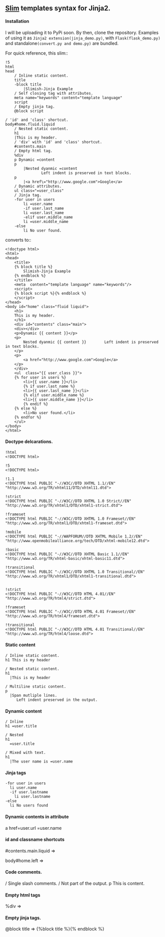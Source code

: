 ## [Slim](http://slim-lang.com/) templates syntax for Jinja2. 


#### Installation

I will be uploading it to PyPi soon. By then, clone the repository. Examples of using it as `Jinja2
extension(jinja_demo.py)`,
with `Flask(flask_demo.py)` and standalone`(convert.py and demo.py)` are bundled.

For quick reference, this slim::

    !5
    html
    head
        / Inline static content.
        title
        -block title
            |Slimish-Jinja Example
        / Self closing tag with attributes.
        meta name="keywords" content="template language"
        script
        / Empty jinja tag.
        @block script

    / 'id' and 'class' shortcut.
    body#home.fluid.liquid
        / Nested static content.
        h1
        |This is my header.
        / 'div' with 'id' and 'class' shortcut.
        #contents.main
        / Empty html tag.
        %div
        p Dynamic =content
        p
            |Nested dyanmic =content
                    Left indent is preserved in text blocks.
        p
            |<a href\="http://www.google.com">Google</a>
        / Dynamic attributes.
        ul class="=user_class"
        / Jinja tag.
        -for user in users
            li =user.name
            -if user.last_name
            li =user.last_name
            -elif user.middle_name
            li =user.middle_name
        -else
            li No user found.


converts to::

    <!doctype html>
    <html>
    <head>
        <title>
        {% block title %}
            Slimish-Jinja Example
        {% endblock %}
        </title>
        <meta  content="template language" name="keywords"/>
        <script>
        {% block script %}{% endblock %}
        </script>
    </head>
    <body id="home" class="fluid liquid">
        <h1>
        This is my header.
        </h1>
        <div id="contents" class="main">
        <div></div>
        <p>Dynamic {{ content }}</p>
        <p>
            Nested dyanmic {{ content }}        Left indent is preserved in text blocks.
        </p>
        <p>
            <a href="http://www.google.com">Google</a>
        </p>
        </div>
        <ul  class="{{ user_class }}">
        {% for user in users %}
            <li>{{ user.name }}</li>
            {% if user.last_name %}
            <li>{{ user.last_name }}</li>
            {% elif user.middle_name %}
            <li>{{ user.middle_name }}</li>
            {% endif %}
        {% else %}
            <li>No user found.</li>
        {% endfor %}
        </ul>
    </body>
    </html>


#### Doctype delcarations.


    !html      
    <!DOCTYPE html>

    !5         
    <!DOCTYPE html>

    !1.1       
    <!DOCTYPE html PUBLIC "-//W3C//DTD XHTML 1.1//EN" "http://www.w3.org/TR/xhtml11/DTD/xhtml11.dtd">

    !strict
    <!DOCTYPE html PUBLIC "-//W3C//DTD XHTML 1.0 Strict//EN" "http://www.w3.org/TR/xhtml1/DTD/xhtml1-strict.dtd">

    !frameset
    <!DOCTYPE html PUBLIC "-//W3C//DTD XHTML 1.0 Frameset//EN" "http://www.w3.org/TR/xhtml1/DTD/xhtml1-frameset.dtd">

    !mobile
    <!DOCTYPE html PUBLIC "-//WAPFORUM//DTD XHTML Mobile 1.2//EN" "http://www.openmobilealliance.org/tech/DTD/xhtml-mobile12.dtd">

    !basic
    <!DOCTYPE html PUBLIC "-//W3C//DTD XHTML Basic 1.1//EN" "http://www.w3.org/TR/xhtml-basic/xhtml-basic11.dtd">

    !transitional
    <!DOCTYPE html PUBLIC "-//W3C//DTD XHTML 1.0 Transitional//EN" "http://www.w3.org/TR/xhtml1/DTD/xhtml1-transitional.dtd">


    !strict
    <!DOCTYPE html PUBLIC "-//W3C//DTD HTML 4.01//EN" "http://www.w3.org/TR/html4/strict.dtd">

    !frameset
    <!DOCTYPE html PUBLIC "-//W3C//DTD HTML 4.01 Frameset//EN" "http://www.w3.org/TR/html4/frameset.dtd">

    !transitional
    <!DOCTYPE html PUBLIC "-//W3C//DTD HTML 4.01 Transitional//EN" "http://www.w3.org/TR/html4/loose.dtd">
        

#### Static content

    / Inline static content.
    h1 This is my header

    / Nested static content.
    h1
      |This is my header

    / Multiline static content.
    p
      |Span mutliple lines.
         Left indent preserved in the output.


#### Dynamic content

    / Inline
    h1 =user.title

    / Nested
    h1
      =user.title

    / Mixed with text.
    h1
      |The user name is =user.name


#### Jinja tags

    -for user in users
      li user.name
      -if user.lastname
        li user.lastname
    -else
      li No users found


#### Dynamic contents in attribute

  a href=user.url =user.name  


#### **id** and **classname** shortcuts

  #contents.main.liquid => <div id="contents" class="main liquid">

  body#home.left => <body id="home" class="left">


#### Code comments.

  / Single slash comments.
  / Not part of the output.
  p This is content.


#### Empty html tags

  %div => <div></div>


#### Empty jinja tags.

  @block title => {%block title %}{% endblock %}
